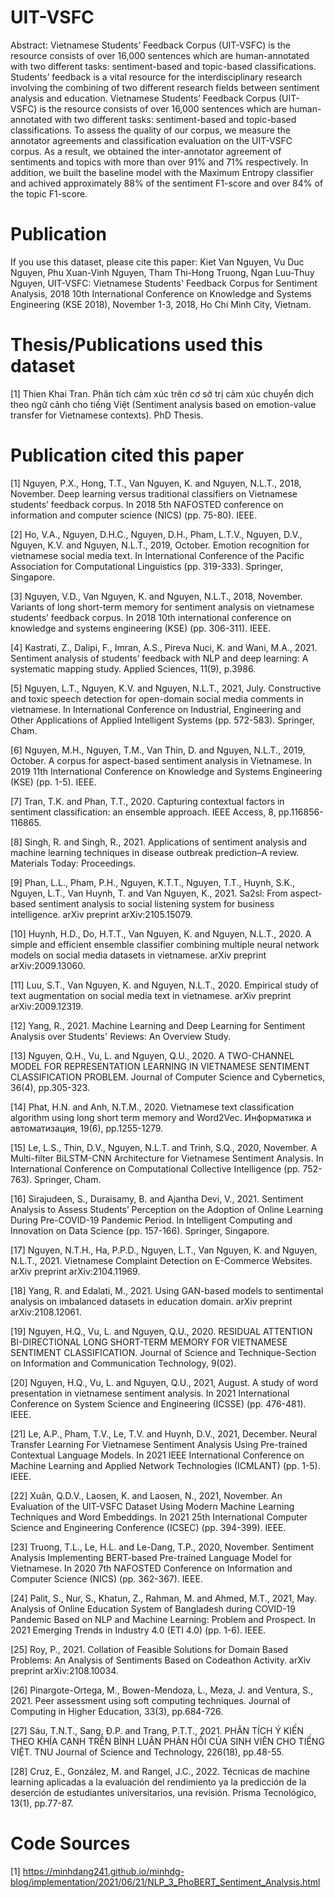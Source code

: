 # UIT-VSFC
Abstract: Vietnamese Students’ Feedback Corpus (UIT-VSFC) is the resource consists of over 16,000 sentences which are human-annotated with two different tasks: sentiment-based and topic-based classifications. Students’ feedback is a vital resource for the interdisciplinary research involving the combining of two different research fields between sentiment analysis and education. Vietnamese Students’ Feedback Corpus (UIT-VSFC) is the resource consists of over 16,000 sentences which are human-annotated with two different tasks: sentiment-based and topic-based classifications. To assess the quality of our corpus, we measure the annotator agreements and classification evaluation on the UIT-VSFC corpus. As a result, we obtained the inter-annotator agreement of sentiments and topics with more than over 91% and 71% respectively. In addition, we built the baseline model with the Maximum Entropy classifier and achived approximately 88% of the sentiment F1-score and over 84% of the topic F1-score.

# Publication
If you use this dataset, please cite this paper: Kiet Van Nguyen, Vu Duc Nguyen, Phu Xuan-Vinh Nguyen, Tham Thi-Hong Truong, Ngan Luu-Thuy Nguyen, UIT-VSFC: Vietnamese Students' Feedback Corpus for Sentiment Analysis, 2018 10th International Conference on Knowledge and Systems Engineering (KSE 2018), November 1-3, 2018, Ho Chi Minh City, Vietnam.

# Thesis/Publications used this dataset

[1] Thien Khai Tran. Phân tích cảm xúc trên cơ sở trị cảm xúc chuyển dịch theo ngữ cảnh cho tiếng Việt (Sentiment analysis based on emotion-value transfer for Vietnamese contexts). PhD Thesis.

# Publication cited this paper

[1] Nguyen, P.X., Hong, T.T., Van Nguyen, K. and Nguyen, N.L.T., 2018, November. Deep learning versus traditional classifiers on Vietnamese students’ feedback corpus. In 2018 5th NAFOSTED conference on information and computer science (NICS) (pp. 75-80). IEEE.

[2] Ho, V.A., Nguyen, D.H.C., Nguyen, D.H., Pham, L.T.V., Nguyen, D.V., Nguyen, K.V. and Nguyen, N.L.T., 2019, October. Emotion recognition for vietnamese social media text. In International Conference of the Pacific Association for Computational Linguistics (pp. 319-333). Springer, Singapore.

[3] Nguyen, V.D., Van Nguyen, K. and Nguyen, N.L.T., 2018, November. Variants of long short-term memory for sentiment analysis on vietnamese students’ feedback corpus. In 2018 10th international conference on knowledge and systems engineering (KSE) (pp. 306-311). IEEE.

[4] Kastrati, Z., Dalipi, F., Imran, A.S., Pireva Nuci, K. and Wani, M.A., 2021. Sentiment analysis of students’ feedback with NLP and deep learning: A systematic mapping study. Applied Sciences, 11(9), p.3986.

[5] Nguyen, L.T., Nguyen, K.V. and Nguyen, N.L.T., 2021, July. Constructive and toxic speech detection for open-domain social media comments in vietnamese. In International Conference on Industrial, Engineering and Other Applications of Applied Intelligent Systems (pp. 572-583). Springer, Cham.

[6] Nguyen, M.H., Nguyen, T.M., Van Thin, D. and Nguyen, N.L.T., 2019, October. A corpus for aspect-based sentiment analysis in Vietnamese. In 2019 11th International Conference on Knowledge and Systems Engineering (KSE) (pp. 1-5). IEEE.

[7] Tran, T.K. and Phan, T.T., 2020. Capturing contextual factors in sentiment classification: an ensemble approach. IEEE Access, 8, pp.116856-116865.

[8] Singh, R. and Singh, R., 2021. Applications of sentiment analysis and machine learning techniques in disease outbreak prediction–A review. Materials Today: Proceedings.

[9] Phan, L.L., Pham, P.H., Nguyen, K.T.T., Nguyen, T.T., Huynh, S.K., Nguyen, L.T., Van Huynh, T. and Van Nguyen, K., 2021. Sa2sl: From aspect-based sentiment analysis to social listening system for business intelligence. arXiv preprint arXiv:2105.15079.

[10] Huynh, H.D., Do, H.T.T., Van Nguyen, K. and Nguyen, N.L.T., 2020. A simple and efficient ensemble classifier combining multiple neural network models on social media datasets in vietnamese. arXiv preprint arXiv:2009.13060.

[11] Luu, S.T., Van Nguyen, K. and Nguyen, N.L.T., 2020. Empirical study of text augmentation on social media text in vietnamese. arXiv preprint arXiv:2009.12319.

[12] Yang, R., 2021. Machine Learning and Deep Learning for Sentiment Analysis over Students' Reviews: An Overview Study.

[13] Nguyen, Q.H., Vu, L. and Nguyen, Q.U., 2020. A TWO-CHANNEL MODEL FOR REPRESENTATION LEARNING IN VIETNAMESE SENTIMENT CLASSIFICATION PROBLEM. Journal of Computer Science and Cybernetics, 36(4), pp.305-323.

[14] Phat, H.N. and Anh, N.T.M., 2020. Vietnamese text classification algorithm using long short term memory and Word2Vec. Информатика и автоматизация, 19(6), pp.1255-1279.

[15] Le, L.S., Thin, D.V., Nguyen, N.L.T. and Trinh, S.Q., 2020, November. A Multi-filter BiLSTM-CNN Architecture for Vietnamese Sentiment Analysis. In International Conference on Computational Collective Intelligence (pp. 752-763). Springer, Cham.

[16] Sirajudeen, S., Duraisamy, B. and Ajantha Devi, V., 2021. Sentiment Analysis to Assess Students’ Perception on the Adoption of Online Learning During Pre-COVID-19 Pandemic Period. In Intelligent Computing and Innovation on Data Science (pp. 157-166). Springer, Singapore.

[17] Nguyen, N.T.H., Ha, P.P.D., Nguyen, L.T., Van Nguyen, K. and Nguyen, N.L.T., 2021. Vietnamese Complaint Detection on E-Commerce Websites. arXiv preprint arXiv:2104.11969.

[18] Yang, R. and Edalati, M., 2021. Using GAN-based models to sentimental analysis on imbalanced datasets in education domain. arXiv preprint arXiv:2108.12061.

[19] Nguyen, H.Q., Vu, L. and Nguyen, Q.U., 2020. RESIDUAL ATTENTION BI-DIRECTIONAL LONG SHORT-TERM MEMORY FOR VIETNAMESE SENTIMENT CLASSIFICATION. Journal of Science and Technique-Section on Information and Communication Technology, 9(02).

[20] Nguyen, H.Q., Vu, L. and Nguyen, Q.U., 2021, August. A study of word presentation in vietnamese sentiment analysis. In 2021 International Conference on System Science and Engineering (ICSSE) (pp. 476-481). IEEE.

[21] Le, A.P., Pham, T.V., Le, T.V. and Huynh, D.V., 2021, December. Neural Transfer Learning For Vietnamese Sentiment Analysis Using Pre-trained Contextual Language Models. In 2021 IEEE International Conference on Machine Learning and Applied Network Technologies (ICMLANT) (pp. 1-5). IEEE.

[22] Xuân, Q.D.V., Laosen, K. and Laosen, N., 2021, November. An Evaluation of the UIT-VSFC Dataset Using Modern Machine Learning Techniques and Word Embeddings. In 2021 25th International Computer Science and Engineering Conference (ICSEC) (pp. 394-399). IEEE.

[23] Truong, T.L., Le, H.L. and Le-Dang, T.P., 2020, November. Sentiment Analysis Implementing BERT-based Pre-trained Language Model for Vietnamese. In 2020 7th NAFOSTED Conference on Information and Computer Science (NICS) (pp. 362-367). IEEE.

[24] Palit, S., Nur, S., Khatun, Z., Rahman, M. and Ahmed, M.T., 2021, May. Analysis of Online Education System of Bangladesh during COVID-19 Pandemic Based on NLP and Machine Learning: Problem and Prospect. In 2021 Emerging Trends in Industry 4.0 (ETI 4.0) (pp. 1-6). IEEE.

[25] Roy, P., 2021. Collation of Feasible Solutions for Domain Based Problems: An Analysis of Sentiments Based on Codeathon Activity. arXiv preprint arXiv:2108.10034.

[26] Pinargote-Ortega, M., Bowen-Mendoza, L., Meza, J. and Ventura, S., 2021. Peer assessment using soft computing techniques. Journal of Computing in Higher Education, 33(3), pp.684-726.

[27] Sáu, T.N.T., Sang, Đ.P. and Trang, P.T.T., 2021. PHÂN TÍCH Ý KIẾN THEO KHÍA CẠNH TRÊN BÌNH LUẬN PHẢN HỒI CỦA SINH VIÊN CHO TIẾNG VIỆT. TNU Journal of Science and Technology, 226(18), pp.48-55.

[28] Cruz, E., González, M. and Rangel, J.C., 2022. Técnicas de machine learning aplicadas a la evaluación del rendimiento ya la predicción de la deserción de estudiantes universitarios, una revisión. Prisma Tecnológico, 13(1), pp.77-87.

# Code Sources

[1] https://minhdang241.github.io/minhdg-blog/implementation/2021/06/21/NLP_3_PhoBERT_Sentiment_Analysis.html








